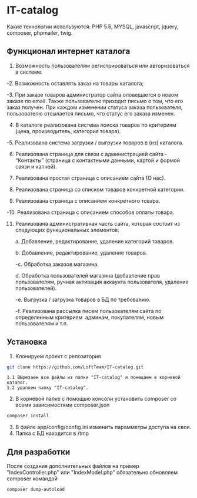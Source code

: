 # IT-catalog

Какие технологии используются: PHP 5.6, MYSQL, javascript, jquery, composer, phpmailer, twig.

## Функционал интернет каталога

1. Возможность пользователям регистрироваться или авторизоваться в системе.

-2. Возможность оставлять заказ на товары каталога;

-3. При заказе товаров администратор сайта оповещается о новом заказе по email. Также
пользователю приходит письмо о том, что его заказ получен. При каждом изменении 
статуса заказа пользователя, пользователю отсылается письмо, что статус его заказа 
изменен.

4. В каталоге реализована система поиска товаров по критериям (цена, 
производитель, категория товара).

-5. Реализована система загрузки / выгрузки товаров в (из) каталога.

6. Реализована страница для связи с администрацией сайта ­ “Контакты” ­  (страница с 
контактными данными, картой и формой связи и капчей).

7. Реализована простая страница с описанием сайта (О нас).

8. Реализована страница со списком товаров конкретной категории.

9. Реализована страница с описанием конкретного товара.

-10. Реализована страница с описанием способов оплаты товара.
 
11. Реализована административная часть сайта, которая состоит из следующих 
функциональных элементов​:

	a. Добавление, редактирование, удаление категорий товаров.

	b. Добавление, редактирование, удаление товаров.

	-c. Обработка заказов магазина.

	d. Обработка пользователей магазина (добавление прав пользователям, ручная активация 
	аккаунта пользователя, удаление пользователей).

	-e. Выгрузка / загрузка товаров в БД по требованию.

	-f. Реализована рассылка писем пользователям сайта по определенным критериям ­
	админам, покупателям, новым пользователям и т.п. 

## Установка

1. Клонируем проект с репозитория
```sh
git clone https://github.com/LoftTeam/IT-catalog.git
```
	1.1 ВЫрезаем все файлы из папки "IT-catalog" и помещаем в корневой каталог.
	1.2 удаляем папку "IT-catalog".

2. В корневой папке с помощью консоли установить composer со всеми зависимостями composer.json
```sh
composer install
```
3. В файле app/config/config.ini изменить парамметры доступа на свои.
4. Папка с БД  находится в /tmp

## Для разработки
	
После создания дополнительных файлов на пример "IndexController.php" или "IndexModel.php" обязательно обновляем composer командой
```sh
composer dump-autoload
```